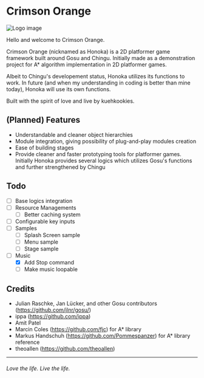 # Crimson Orange

![Logo image](http://i.imgur.com/E2r8NCn.png)

Hello and welcome to Crimson Orange.

Crimson Orange (nicknamed as Honoka) is a 2D platformer game framework built around Gosu and Chingu. Initially made as a demonstration project for A* algorithm implementation in 2D platformer games.

Albeit to Chingu's developement status, Honoka utilizes its functions to work. In future (and when my understanding in coding is better than mine today), Honoka will use its own functions.

Built with the spirit of love and live by kuehkookies.

## (Planned) Features

- Understandable and cleaner object hierarchies
- Module integration, giving possibility of plug-and-play modules creation
- Ease of building stages
- Provide cleaner and faster prototyping tools for platformer games. Initially Honoka provides several logics which utilizes Gosu's functions and further strengthened by Chingu

## Todo

- [ ] Base logics integration
- [ ] Resource Managements
  - [ ] Better caching system
- [ ] Configurable key inputs
- [ ] Samples
  - [ ] Splash Screen sample
  - [ ] Menu sample
  - [ ] Stage sample
- [ ] Music
  - [x] Add Stop command
  - [ ] Make music loopable

## Credits
-  Julian Raschke, Jan Lücker, and other Gosu contributors (https://github.com/jlnr/gosu/)
-  ippa (https://github.com/ippa)
-  Amit Patel
-  Marcin Coles (https://github.com/fjc) for A* library
-  Markus Handschuh (https://github.com/Pommespanzer) for A* library reference
-  theoallen (https://github.com/theoallen)

----
###### _Love the life. Live the life._
